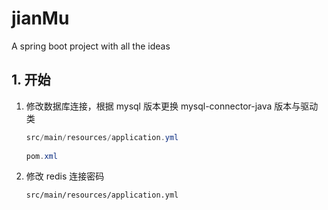 # jianMu
A spring boot project with all the ideas

## 1. 开始
1. 修改数据库连接，根据 mysql 版本更换 mysql-connector-java 版本与驱动类

    ```java
    src/main/resources/application.yml
        
    pom.xml
    ```

2. 修改 redis 连接密码

    ```
    src/main/resources/application.yml
    ```

